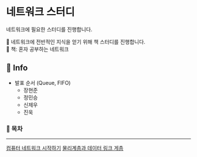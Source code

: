 # 네트워크 스터디
네트워크에 필요한 스터디를 진행합니다. </br>

🎯 네트워크에 전반적인 지식을 얻기 위해 책 스터디를 진행합니다. </br>
📕 책: 혼자 공부하는 네트워크 </br>

🎤 Info
------------
- 발표 순서 (Queue, FIFO)
  - 장현준
  - 정민승
  - 신제우
  - 진욱

### 📌 목차
-------------
[컴퓨터 네트워크 시작하기](https://github.com/NetworkCStudy/network-study/blob/main/1%EC%9E%A5.md)
[물리계층과 데이터 링크 게층](https://github.com/NetworkCStudy/network-study/blob/main/2%EC%9E%A5.md)

